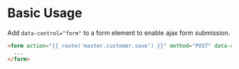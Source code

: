 # Basic Usage

Add `data-control="form"` to a form element to enable ajax form submission.

```html
<form action="{{ route('master.customer.save') }}" method="POST" data-control="form">
  ...
</form>
```